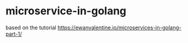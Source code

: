 # microservice-in-golang
based on the tutorial https://ewanvalentine.io/microservices-in-golang-part-1/
